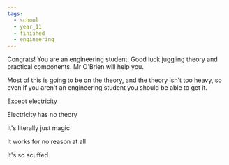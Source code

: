 ```yaml
---
tags:
  - school
  - year_11
  - finished
  - engineering
---
```

Congrats! You are an engineering student. Good luck juggling theory and practical components. Mr O'Brien will help you.

Most of this is going to be on the theory, and the theory isn't too heavy, so even if you aren't an engineering student you should be able to get it.

Except electricity

Electricity has no theory

It's literally just magic

It works for no reason at all

It's so scuffed
